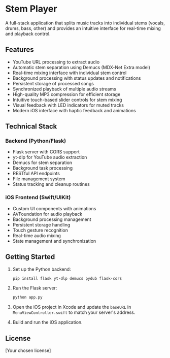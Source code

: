 # Stem Player

A full-stack application that splits music tracks into individual stems (vocals, drums, bass, other) and provides an intuitive interface for real-time mixing and playback control.

## Features

- YouTube URL processing to extract audio
- Automatic stem separation using Demucs (MDX-Net Extra model)
- Real-time mixing interface with individual stem control
- Background processing with status updates and notifications
- Persistent storage of processed songs
- Synchronized playback of multiple audio streams
- High-quality MP3 compression for efficient storage
- Intuitive touch-based slider controls for stem mixing
- Visual feedback with LED indicators for muted tracks
- Modern iOS interface with haptic feedback and animations

## Technical Stack

### Backend (Python/Flask)
- Flask server with CORS support
- yt-dlp for YouTube audio extraction
- Demucs for stem separation
- Background task processing
- RESTful API endpoints
- File management system
- Status tracking and cleanup routines

### iOS Frontend (Swift/UIKit)
- Custom UI components with animations
- AVFoundation for audio playback
- Background processing management
- Persistent storage handling
- Touch gesture recognition
- Real-time audio mixing
- State management and synchronization

## Getting Started

1. Set up the Python backend:
   ```bash
   pip install flask yt-dlp demucs pydub flask-cors
   ```

2. Run the Flask server:
   ```bash
   python app.py
   ```

3. Open the iOS project in Xcode and update the `baseURL` in `MenuViewController.swift` to match your server's address.

4. Build and run the iOS application.

## License

[Your chosen license]
